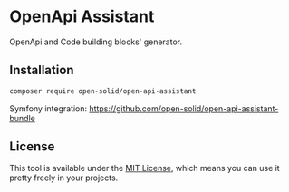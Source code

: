 # OpenApi Assistant

OpenApi and Code building blocks' generator.

## Installation

```bash
composer require open-solid/open-api-assistant
```

Symfony integration: https://github.com/open-solid/open-api-assistant-bundle

## License

This tool is available under the [MIT License](LICENSE), which means you can use it pretty freely in your projects.
